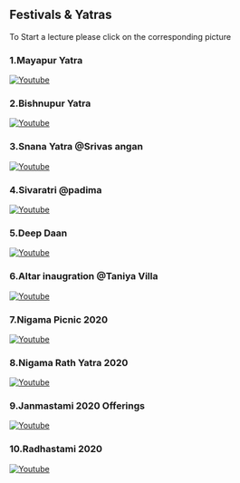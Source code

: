 ## Festivals & Yatras

To Start a lecture please click on the corresponding picture

### 1.Mayapur Yatra 
[![Youtube](https://img.youtube.com/vi/l78IxY6jXDQ/0.jpg)](https://www.youtube.com/watch?v=l78IxY6jXDQ) 
### 2.Bishnupur Yatra
[![Youtube](https://img.youtube.com/vi/RuzYT9o8QqY/0.jpg)](https://www.youtube.com/watch?v=RuzYT9o8QqY)
### 3.Snana Yatra @Srivas angan
[![Youtube](https://img.youtube.com/vi/9hiu3KeSBTw/0.jpg)](https://www.youtube.com/watch?v=9hiu3KeSBTw)
### 4.Sivaratri @padima
[![Youtube](https://img.youtube.com/vi/w4x8REUOeQY/0.jpg)](https://www.youtube.com/watch?v=w4x8REUOeQY)
### 5.Deep Daan
[![Youtube](https://img.youtube.com/vi/eFcaBU8tAHI/0.jpg)](https://www.youtube.com/watch?v=eFcaBU8tAHI)
### 6.Altar inaugration @Taniya Villa
[![Youtube](https://img.youtube.com/vi/OMcBHZB1hug/0.jpg)](https://www.youtube.com/watch?v=OMcBHZB1hug)
### 7.Nigama Picnic 2020
[![Youtube](https://img.youtube.com/vi/r54Ps3FuRFo/0.jpg)](https://www.youtube.com/watch?v=r54Ps3FuRFo)
### 8.Nigama Rath Yatra 2020
[![Youtube](https://img.youtube.com/vi/WC1uJzwkrWc/0.jpg)](https://www.youtube.com/watch?v=WC1uJzwkrWc)
### 9.Janmastami 2020 Offerings
[![Youtube](https://img.youtube.com/vi/BPJOv7_Qpls/0.jpg)](https://www.youtube.com/watch?v=BPJOv7_Qpls)
### 10.Radhastami 2020
[![Youtube](https://img.youtube.com/vi/jXUcOzDVrWE/0.jpg)](https://www.youtube.com/watch?v=jXUcOzDVrWE)
